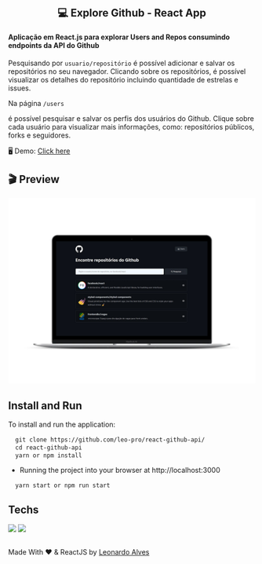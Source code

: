 <h2 align="center"> 💻 Explore Github - React App</h2>

<h4>Aplicação em React.js para explorar Users and Repos consumindo endpoints da API do Github</h4>

<p>Pesquisando por <code>usuario/repositório</code> é possível adicionar e salvar os repositórios no seu navegador. Clicando sobre os repositórios, é possível visualizar os detalhes do repositório incluindo quantidade de estrelas e issues.</p>
<p>Na página <code>/users</code></p> é possível pesquisar e salvar os perfis dos usuários do Github. Clique sobre cada usuário para visualizar mais informações, como: repositórios públicos, forks e seguidores.

<p>🖥️ Demo: <a href="https://react-github.vercel.app/" target="_blank">Click here</a></p>

## 🎬 Preview
<img src="https://raw.githubusercontent.com/leo-pro/react-github-api/dev-env/public/preview.jpg" width="700px" height="auto">

## Install and Run
To install and run the application:

```
  git clone https://github.com/leo-pro/react-github-api/
  cd react-github-api
  yarn or npm install
```
* Running the project into your browser at http://localhost:3000
```
  yarn start or npm run start
```

## Techs
<p>
  <img src="https://img.shields.io/badge/React-20232A?style=for-the-badge&logo=react&logoColor=61DAFB">
  <img src="https://img.shields.io/badge/styled--components-DB7093?style=for-the-badge&logo=styled-components&logoColor=white">
</p>

##
Made With ❤️ & ReactJS by [Leonardo Alves](https://github.com/leo-pro)


